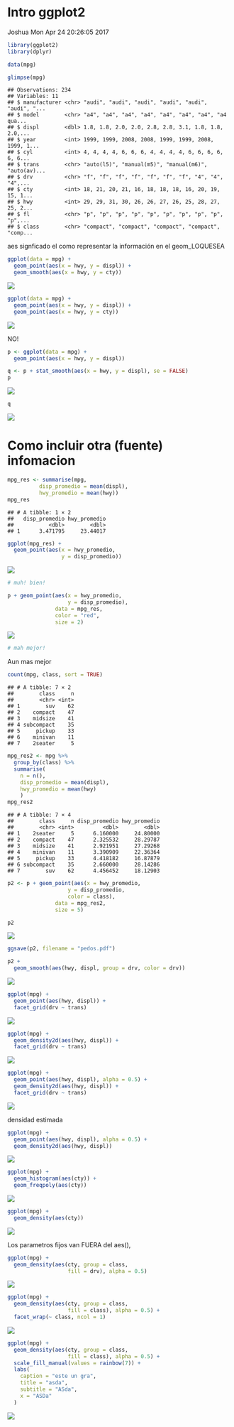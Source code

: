 Intro ggplot2
================
Joshua
Mon Apr 24 20:26:05 2017

``` r
library(ggplot2)
library(dplyr)

data(mpg)

glimpse(mpg)
```

    ## Observations: 234
    ## Variables: 11
    ## $ manufacturer <chr> "audi", "audi", "audi", "audi", "audi", "audi", "...
    ## $ model        <chr> "a4", "a4", "a4", "a4", "a4", "a4", "a4", "a4 qua...
    ## $ displ        <dbl> 1.8, 1.8, 2.0, 2.0, 2.8, 2.8, 3.1, 1.8, 1.8, 2.0,...
    ## $ year         <int> 1999, 1999, 2008, 2008, 1999, 1999, 2008, 1999, 1...
    ## $ cyl          <int> 4, 4, 4, 4, 6, 6, 6, 4, 4, 4, 4, 6, 6, 6, 6, 6, 6...
    ## $ trans        <chr> "auto(l5)", "manual(m5)", "manual(m6)", "auto(av)...
    ## $ drv          <chr> "f", "f", "f", "f", "f", "f", "f", "4", "4", "4",...
    ## $ cty          <int> 18, 21, 20, 21, 16, 18, 18, 18, 16, 20, 19, 15, 1...
    ## $ hwy          <int> 29, 29, 31, 30, 26, 26, 27, 26, 25, 28, 27, 25, 2...
    ## $ fl           <chr> "p", "p", "p", "p", "p", "p", "p", "p", "p", "p",...
    ## $ class        <chr> "compact", "compact", "compact", "compact", "comp...

aes signficado el como representar la información en el geom\_LOQUESEA

``` r
ggplot(data = mpg) +
  geom_point(aes(x = hwy, y = displ)) +
  geom_smooth(aes(x = hwy, y = cty))
```

![](ggplot_files/figure-markdown_github/unnamed-chunk-3-1.png)

``` r
ggplot(data = mpg) +
  geom_point(aes(x = hwy, y = displ)) +
  geom_point(aes(x = hwy, y = cty))
```

![](ggplot_files/figure-markdown_github/unnamed-chunk-3-2.png)

NO!

``` r
p <- ggplot(data = mpg) +
  geom_point(aes(x = hwy, y = displ)) 

q <- p + stat_smooth(aes(x = hwy, y = displ), se = FALSE)
p
```

![](ggplot_files/figure-markdown_github/unnamed-chunk-4-1.png)

``` r
q
```

![](ggplot_files/figure-markdown_github/unnamed-chunk-4-2.png)

Como incluir otra (fuente) infomacion
=====================================

``` r
mpg_res <- summarise(mpg,
          disp_promedio = mean(displ),
          hwy_promedio = mean(hwy))
mpg_res
```

    ## # A tibble: 1 × 2
    ##   disp_promedio hwy_promedio
    ##           <dbl>        <dbl>
    ## 1      3.471795     23.44017

``` r
ggplot(mpg_res) +
  geom_point(aes(x = hwy_promedio,
                 y = disp_promedio))
```

![](ggplot_files/figure-markdown_github/unnamed-chunk-5-1.png)

``` r
# muh! bien!

p + geom_point(aes(x = hwy_promedio,
                   y = disp_promedio),
               data = mpg_res,
               color = "red",
               size = 2)
```

![](ggplot_files/figure-markdown_github/unnamed-chunk-5-2.png)

``` r
# mah mejor!
```

Aun mas mejor

``` r
count(mpg, class, sort = TRUE)
```

    ## # A tibble: 7 × 2
    ##        class     n
    ##        <chr> <int>
    ## 1        suv    62
    ## 2    compact    47
    ## 3    midsize    41
    ## 4 subcompact    35
    ## 5     pickup    33
    ## 6    minivan    11
    ## 7    2seater     5

``` r
mpg_res2 <- mpg %>% 
  group_by(class) %>% 
  summarise(
    n = n(),
    disp_promedio = mean(displ),
    hwy_promedio = mean(hwy)
    )
mpg_res2
```

    ## # A tibble: 7 × 4
    ##        class     n disp_promedio hwy_promedio
    ##        <chr> <int>         <dbl>        <dbl>
    ## 1    2seater     5      6.160000     24.80000
    ## 2    compact    47      2.325532     28.29787
    ## 3    midsize    41      2.921951     27.29268
    ## 4    minivan    11      3.390909     22.36364
    ## 5     pickup    33      4.418182     16.87879
    ## 6 subcompact    35      2.660000     28.14286
    ## 7        suv    62      4.456452     18.12903

``` r
p2 <- p + geom_point(aes(x = hwy_promedio,
                   y = disp_promedio,
                   color = class),
               data = mpg_res2,
               size = 5)

p2
```

![](ggplot_files/figure-markdown_github/unnamed-chunk-6-1.png)

``` r
ggsave(p2, filename = "pedos.pdf")

p2 +
  geom_smooth(aes(hwy, displ, group = drv, color = drv))
```

![](ggplot_files/figure-markdown_github/unnamed-chunk-6-2.png)

``` r
ggplot(mpg) +
  geom_point(aes(hwy, displ)) + 
  facet_grid(drv ~ trans)
```

![](ggplot_files/figure-markdown_github/unnamed-chunk-6-3.png)

``` r
ggplot(mpg) +
  geom_density2d(aes(hwy, displ)) + 
  facet_grid(drv ~ trans)
```

![](ggplot_files/figure-markdown_github/unnamed-chunk-6-4.png)

``` r
ggplot(mpg) +
  geom_point(aes(hwy, displ), alpha = 0.5) + 
  geom_density2d(aes(hwy, displ)) + 
  facet_grid(drv ~ trans)
```

![](ggplot_files/figure-markdown_github/unnamed-chunk-6-5.png)

densidad estimada

``` r
ggplot(mpg) +
  geom_point(aes(hwy, displ), alpha = 0.5) + 
  geom_density2d(aes(hwy, displ)) 
```

![](ggplot_files/figure-markdown_github/unnamed-chunk-7-1.png)

``` r
ggplot(mpg) +
  geom_histogram(aes(cty)) +
  geom_freqpoly(aes(cty))
```

![](ggplot_files/figure-markdown_github/unnamed-chunk-7-2.png)

``` r
ggplot(mpg) +
  geom_density(aes(cty))
```

![](ggplot_files/figure-markdown_github/unnamed-chunk-7-3.png)

Los parametros fijos van FUERA del aes(),

``` r
ggplot(mpg) +
  geom_density(aes(cty, group = class,
                   fill = drv), alpha = 0.5)
```

![](ggplot_files/figure-markdown_github/unnamed-chunk-8-1.png)

``` r
ggplot(mpg) +
  geom_density(aes(cty, group = class,
                   fill = class), alpha = 0.5) +
  facet_wrap(~ class, ncol = 1)
```

![](ggplot_files/figure-markdown_github/unnamed-chunk-8-2.png)

``` r
ggplot(mpg) +
  geom_density(aes(cty, group = class,
                   fill = class), alpha = 0.5) +
  scale_fill_manual(values = rainbow(7)) +
  labs(
    caption = "este un gra",
    title = "asda",
    subtitle = "ASda",
    x = "ASDa"
  )
```

![](ggplot_files/figure-markdown_github/unnamed-chunk-8-3.png)
